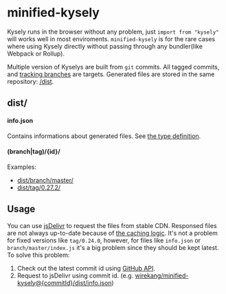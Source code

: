 # minified-kysely

Kysely runs in the browser without any problem, just `import from "kysely"` will works well in most enviroments.
`minified-kysely` is for the rare cases where using Kysely directly without passing through any bundler(like Webpack or Rollup).

Multiple version of Kyselys are built from `git` commits.
All tagged commits, and [tracking branches](https://github.com/wirekang/minified-kysely/blob/main/src/constants.ts#L9) are targets.
Generated files are stored in the same repository: [/dist](https://github.com/wirekang/minified-kysely/tree/main/dist).

## dist/

#### info.json
Contains informations about generated files.  See [the type definition](https://github.com/wirekang/minified-kysely/tree/main/src/info-type.ts).

#### (branch|tag)/{id}/

Examples:
 * [dist/branch/master/](https://github.com/wirekang/minified-kysely/tree/main/dist/branch/master)
 * [dist/tag/0.27.2/](https://github.com/wirekang/minified-kysely/tree/main/dist/tag/0.27.2)


## Usage

You can use [jsDelivr](https://www.jsdelivr.com/?query=fgg&docs=gh) to request the files from stable CDN.
Responsed files are not always up-to-date because of [the caching logic](https://www.jsdelivr.com/documentation#id-caching).
It's not a problem for fixed versions like `tag/0.24.0`, however, for files like `info.json` or `branch/master/index.js` it's a big problem since they should be kept latest. To solve this problem:

1. Check out the latest commit id using [GitHub API](https://api.github.com/repos/wirekang/minified-kysely/git/refs/heads/main).
2. Request to jsDelivr using commit id. (e.g. [wirekang/minified-kysely@{commitId}/dist/info.json](https://cdn.jsdelivr.net/gh/wirekang/minified-kysely@937acb05887cfee4e670e2e46cd0ce2a8ffe98cc/dist/info.json))

